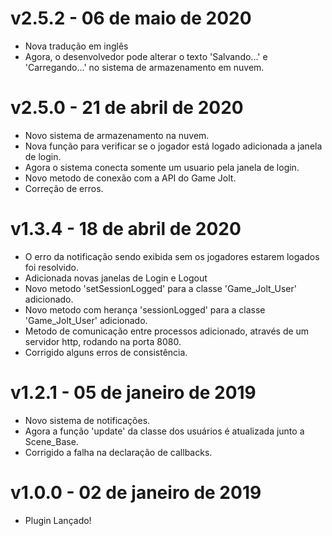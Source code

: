 # v2.5.2 - 06 de maio de 2020
- Nova tradução em inglês
- Agora, o desenvolvedor pode alterar o texto 'Salvando...' e 'Carregando...' no sistema de armazenamento em nuvem.

# v2.5.0 - 21 de abril de 2020
- Novo sistema de armazenamento na nuvem.
- Nova função para verificar se o jogador está logado adicionada a janela de login.
- Agora o sistema conecta somente um usuario pela janela de login.
- Novo metodo de conexão com a API do Game Jolt.
- Correção de erros.

# v1.3.4 - 18 de abril de 2020
- O erro da notificação sendo exibida sem os jogadores estarem logados foi resolvido.
- Adicionada novas janelas de Login e Logout
- Novo metodo 'setSessionLogged' para a classe 'Game_Jolt_User' adicionado.
- Novo metodo com herança 'sessionLogged' para a classe 'Game_Jolt_User' adicionado.
- Metodo de comunicação entre processos adicionado, através de um servidor http, rodando na porta 8080.
- Corrigido alguns erros de consistência.

# v1.2.1 - 05 de janeiro de 2019
- Novo sistema de notificações.
- Agora a função 'update' da classe dos usuários é atualizada junto a Scene_Base.
- Corrigido a falha na declaração de callbacks.

# v1.0.0 - 02 de janeiro de 2019
- Plugin Lançado!
